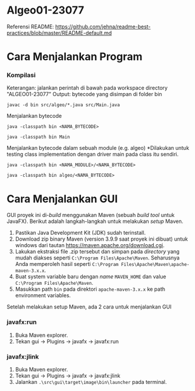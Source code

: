 # Algeo01-23077
Referensi README: https://github.com/jehna/readme-best-practices/blob/master/README-default.md

# Cara Menjalankan Program
### Kompilasi
Keterangan: jalankan perintah di bawah pada workspace directory "ALGEO01-23077"
Output: bytecode yang disimpan di folder bin
```
javac -d bin src/algeo/*.java src/Main.java
```

Menjalankan bytecode 
```
java -classpath bin <NAMA_BYTECODE>
```
```
java -classpath bin Main

```

Menjalankan bytecode dalam sebuah module (e.g. algeo)
*Dilakukan untuk testing class implementation dengan driver main pada class itu sendiri.
```
java -classpath bin <NAMA_MODULE>/<NAMA_BYTECODE>
```
```
java -classpath bin algeo/<NAMA_BYTECODE>
```

# Cara Menjalankan GUI
GUI proyek ini di-*build* menggunakan Maven (sebuah *build tool* untuk JavaFX). Berikut adalah langkah-langkah untuk melakukan *setup* Maven.
1. Pastikan Java Development Kit (JDK) sudah terinstall.
2. Download zip binary Maven (version 3.9.9 saat proyek ini dibuat) untuk windows dari tautan https://maven.apache.org/download.cgi. 
3. Lakukan ekstraksi file .zip tersebut dan simpan pada *directory* yang mudah diakses seperti `C:\Program Files\Apache\Maven`. Seharusnya Anda memperoleh hasil seperti `C:\Program Files\Apache\Maven\apache-maven-3.x.x`.
4. Buat system variable baru dengan *name* `MAVEN_HOME` dan value `C:\Program Files\Apache\Maven`.
5. Masukkan path `bin` pada direktori `apache-maven-3.x.x` ke path environment variables. 

Setelah melakukan setup Maven, ada 2 cara untuk menjalankan GUI
### javafx:run
1. Buka Maven explorer.
2. Tekan gui -> Plugins -> javafx -> javafx:run
### javafx:jlink
1. Buka Maven explorer.
2. Tekan gui -> Plugins -> javafx -> javafx:jlink
3. Jalankan `.\src\gui\target\image\bin\launcher` pada terminal.